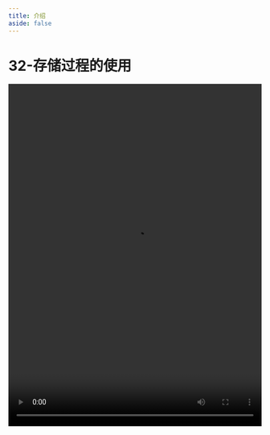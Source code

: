 ```yaml
---
title: 介绍
aside: false
---
```


# 32-存储过程的使用

<video autoplay src="http://qn.chinavanes.com/mysql/32-mysql%E4%B8%AD%E5%AD%98%E5%82%A8%E8%BF%87%E7%A8%8B%E7%9A%84%E4%BD%BF%E7%94%A8.mp4" controls controlsList="nodownload" width="100%" height="680"/>

存储过程是一组预编译的 SQL 语句集合，存储在数据库中，可以接收输入参数，返回结果集，并能够执行复杂的逻辑和事务处理。存储过程提高了代码复用性，减少了网络传输，提升了执行效率。使用存储过程可以简化应用开发，增强数据安全性。
